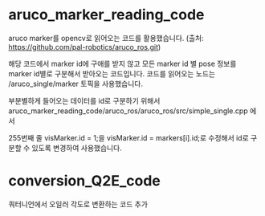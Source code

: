 # aruco_marker_reading_code

aruco marker를 opencv로 읽어오는 코드를 활용했습니다.
(출처: https://github.com/pal-robotics/aruco_ros.git)

해당 코드에서 marker id에 구애를 받지 않고 모든 marker id 별 pose 정보를 marker id별로 구분해서 받아오는 코드입니다.
코드를 읽어오는 노드는 /aruco_single/marker 토픽을 사용했습니다.


부분별하게 들어오는 데이터를 id로 구분하기 위해서 aruco_marker_reading_code/aruco_ros/aruco_ros/src/simple_single.cpp 에서

255번째 줄 
visMarker.id = 1;을 visMarker.id = markers[i].id;로 수정해서 id로 구분할 수 있도록 변경하여 사용했습니다.

# conversion_Q2E_code
쿼터니언에서 오일러 각도로 변환하는 코드 추가
